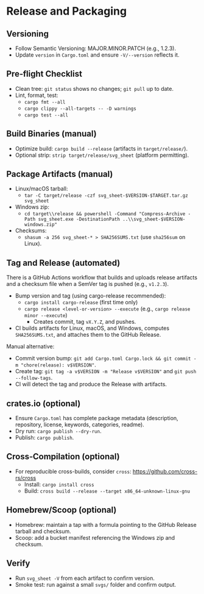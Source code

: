 # Release and Packaging

## Versioning
- Follow Semantic Versioning: MAJOR.MINOR.PATCH (e.g., 1.2.3).
- Update `version` in `Cargo.toml` and ensure `-V/--version` reflects it.

## Pre‑flight Checklist
- Clean tree: `git status` shows no changes; `git pull` up to date.
- Lint, format, test:
  - `cargo fmt --all`
  - `cargo clippy --all-targets -- -D warnings`
  - `cargo test --all`

## Build Binaries (manual)
- Optimize build: `cargo build --release` (artifacts in `target/release/`).
- Optional strip: `strip target/release/svg_sheet` (platform permitting).

## Package Artifacts (manual)
- Linux/macOS tarball:
  - `tar -C target/release -czf svg_sheet-$VERSION-$TARGET.tar.gz svg_sheet`
- Windows zip:
  - `cd target\\release && powershell -Command "Compress-Archive -Path svg_sheet.exe -DestinationPath ..\\svg_sheet-$VERSION-windows.zip"`
- Checksums:
  - `shasum -a 256 svg_sheet-* > SHA256SUMS.txt` (use `sha256sum` on Linux).

## Tag and Release (automated)
There is a GitHub Actions workflow that builds and uploads release artifacts and a checksum file when a SemVer tag is pushed (e.g., `v1.2.3`).

- Bump version and tag (using cargo-release recommended):
  - `cargo install cargo-release` (first time only)
  - `cargo release <level-or-version> --execute` (e.g., `cargo release minor --execute`)
    - Creates commit, tag `vX.Y.Z`, and pushes.
- CI builds artifacts for Linux, macOS, and Windows, computes `SHA256SUMS.txt`, and attaches them to the GitHub Release.

Manual alternative:
- Commit version bump: `git add Cargo.toml Cargo.lock && git commit -m "chore(release): v$VERSION"`.
- Create tag: `git tag -a v$VERSION -m "Release v$VERSION"` and `git push --follow-tags`.
- CI will detect the tag and produce the Release with artifacts.

## crates.io (optional)
- Ensure `Cargo.toml` has complete package metadata (description, repository, license, keywords, categories, readme).
- Dry run: `cargo publish --dry-run`.
- Publish: `cargo publish`.

## Cross‑Compilation (optional)
- For reproducible cross-builds, consider `cross`: https://github.com/cross-rs/cross
  - Install: `cargo install cross`
  - Build: `cross build --release --target x86_64-unknown-linux-gnu`

## Homebrew/Scoop (optional)
- Homebrew: maintain a tap with a formula pointing to the GitHub Release tarball and checksum.
- Scoop: add a bucket manifest referencing the Windows zip and checksum.

## Verify
- Run `svg_sheet -V` from each artifact to confirm version.
- Smoke test: run against a small `svgs/` folder and confirm output.
